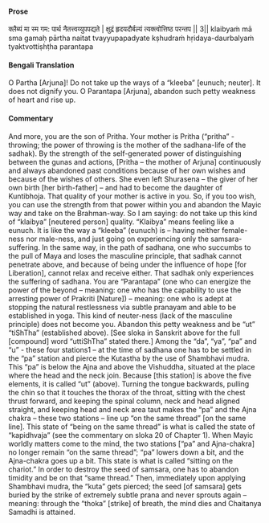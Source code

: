#### Prose 

क्लैब्यं मा स्म गम: पार्थ नैतत्त्वय्युपपद्यते |
क्षुद्रं हृदयदौर्बल्यं त्यक्त्वोत्तिष्ठ परन्तप || 3||
klaibyaṁ mā sma gamaḥ pārtha naitat tvayyupapadyate
kṣhudraṁ hṛidaya-daurbalyaṁ tyaktvottiṣhṭha parantapa

 #### Bengali Translation 

O Partha [Arjuna]! Do not take up the ways of a “kleeba” [eunuch; neuter]. It does not dignify you. O Parantapa [Arjuna], abandon such petty weakness of heart and rise up.

 #### Commentary 

And more, you are the son of Pritha. Your mother is Pritha (“pritha” - throwing; the power of throwing is the mother of the sadhana-life of the sadhak). By the strength of the self-generated power of distinguishing between the gunas and actions, [Pritha – the mother of Arjuna] continuously and always abandoned past conditions because of her own wishes and because of the wishes of others. She even left Shurasena – the giver of her own birth [her birth-father] – and had to become the daughter of Kuntibhoja. That quality of your mother is active in you. So, if you too wish, you can use the strength from that power within you and abandon the Mayic way and take on the Brahman-way. So I am saying: do not take up this kind of “klaibya” [neutered person] quality. “Klaibya” means feeling like a eunuch. It is like the way a “kleeba” (eunuch) is – having neither female-ness nor male-ness, and just going on experiencing only the samsara-suffering. In the same way, in the path of sadhana, one who succumbs to the pull of Maya and loses the masculine principle, that sadhak cannot penetrate above, and because of being under the influence of hope [for Liberation], cannot relax and receive either. That sadhak only experiences the suffering of sadhana. You are “Parantapa” (one who can energize the power of the beyond – meaning: one who has the capability to use the arresting power of Prakriti [Nature]) – meaning: one who is adept at stopping the natural restlessness via subtle pranayam and able to be established in yoga. This kind of neuter-ness (lack of the masculine principle) does not become you. Abandon this petty weakness and be “ut” “tiShTha” (established above). [See sloka in Sanskrit above for the full [compound] word “uttiShTha” stated there.] Among the “da”, “ya”, “pa” and “u” - these four stations1 – at the time of sadhana one has to be settled in the “pa” station and pierce the Kutastha by the use of Shambhavi mudra. This “pa” is below the Ajna and above the Vishuddha, situated at the place where the head and the neck join. Because [this station] is above the five elements, it is called “ut” (above). Turning the tongue backwards, pulling the chin so that it touches the thorax of the throat, sitting with the chest thrust forward, and keeping the spinal column, neck and head aligned straight, and keeping head and neck area taut makes the “pa” and the Ajna chakra – these two stations – line up “on the same thread” [on the same line]. This state of “being on the same thread” is what is called the state of “kapidhvaja” (see the commentary on sloka 20 of Chapter 1). When Mayic worldly matters come to the mind, the two stations [“pa” and Ajna-chakra] no longer remain “on the same thread”; “pa” lowers down a bit, and the Ajna-chakra goes up a bit. This state is what is called “sitting on the chariot.” In order to destroy the seed of samsara, one has to abandon timidity and be on that “same thread.” Then, immediately upon applying Shambhavi mudra, the “kuta” gets pierced; the seed [of samsara] gets buried by the strike of extremely subtle prana and never sprouts again – meaning: through the “thoka” [strike] of breath, the mind dies and Chaitanya Samadhi is attained.